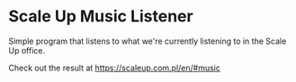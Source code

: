 # Scale Up Music Listener

Simple program that listens to what we're currently listening to in the Scale Up office. 

Check out the result at https://scaleup.com.pl/en/#music
